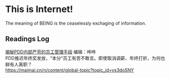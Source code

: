 # This is Internet!



The meaning of BEING is the ceaselessly exchaging of information.



## Readings Log
[揭秘PDD内部严苛的员工管理手段](https://bbs.saraba1st.com/2b/thread-2129654-1-1.html)
编辑：哗哗  
PDD推迟年终奖发放，“本分”员工有苦不敢言。即使取消调薪、年终打折，为何也鲜有人离职？  
https://maimai.cn/n/content/global-topic?topic_id=ys3doSNY

